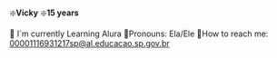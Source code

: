 ❇️**Vicky**
❇️**15 years**


💠 I`m currently Learning Alura
💠Pronouns: Ela/Ele
💠How to reach me: 00001116931217sp@al.educacao.sp.gov.br




